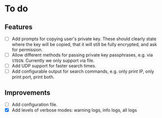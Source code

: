 # To do

## Features
- [ ] Add prompts for copying user's private key. These should clearly state
  where the key will be copied, that it will still be fully encrypted, and ask
  for permission.
- [ ] Allow different methods for passing private key passphrases, e.g. via
  `STDIN`. Currently we only support via file.
- [ ] Add UDP support for faster search times.
- [ ] Add configurable output for search commands, e.g. only print IP, only
  print port, print both.

## Improvements
- [ ] Add configuration file.
- [x] Add levels of verbose modes: warning logs, info logs, all logs
